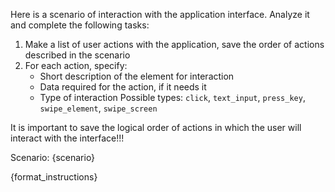 Here is a scenario of interaction with the application interface. Analyze it and complete the following tasks:
1. Make a list of user actions with the application, save the order of actions described in the scenario
2. For each action, specify:
    - Short description of the element for interaction
    - Data required for the action, if it needs it
    - Type of interaction
      Possible types: `click`, `text_input`, `press_key`, `swipe_element`, `swipe_screen`
    
It is important to save the logical order of actions in which the user will interact with the interface!!!

Scenario:
{scenario}

{format_instructions}
